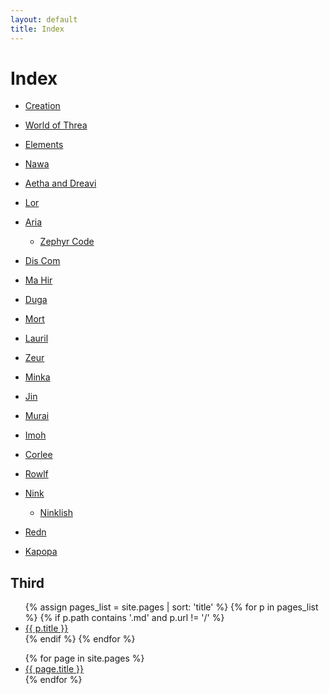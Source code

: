 ```yaml
---
layout: default
title: Index
---
```


# Index

- [Creation](creation)
- [World of Threa](threa-world)
- [Elements](elements)

- [Nawa](nawa)
- [Aetha and Dreavi](aetha-dreavi)
- [Lor](lor)
- [Aria](aria)
  - [Zephyr Code](zephyr_code)
- [Dis Com](dis-com)
- [Ma Hir](ma-hir)
- [Duga](duga)
- [Mort](mort)
- [Lauril](lauril)
- [Zeur](zeur)
- [Minka](minka)
- [Jin](jin)
- [Murai](murai)
- [Imoh](imoh)
- [Corlee](corle)
- [Rowlf](rowlf)
- [Nink](nink)
  - [Ninklish](ninklish)
- [Redn](redn)
- [Kapopa](kapopa)



## Third

<ul>
{% assign pages_list = site.pages | sort: 'title' %}
{% for p in pages_list %}
  {% if p.path contains '.md' and p.url != '/' %}
    <li><a href="{{ p.url }}">{{ p.title }}</a></li>
  {% endif %}
{% endfor %}
</ul>

<ul>
  {% for page in site.pages %}
    <li><a href="{{ page.url }}">{{ page.title }}</a></li>
  {% endfor %}
</ul>